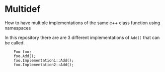 # Multidef

How to have multiple implementations of the same c++ class function using namespaces

In this repository there are are 3 different implementations of ```Add()``` that can be called.

```
    Foo foo;
    foo.Add();
    foo.Implementation1::Add();
    foo.Implementation2::Add();
```
